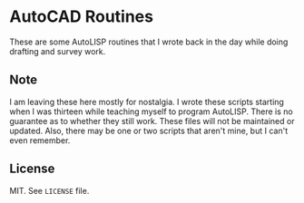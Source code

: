 # AutoCAD Routines

These are some AutoLISP routines that I wrote back in the day while doing drafting and survey work.

## Note

I am leaving these here mostly for nostalgia. I wrote these scripts starting when I was thirteen while teaching myself to program AutoLISP. There is no guarantee as to whether they still work. These files will not be maintained or updated. Also, there may be one or two scripts that aren't mine, but I can't even remember.

## License

MIT. See `LICENSE` file.
